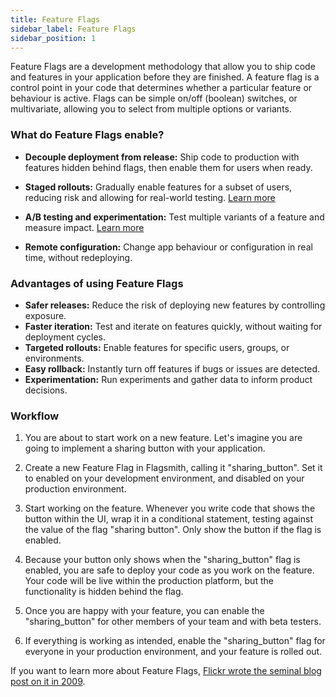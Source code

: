 ```yaml
---
title: Feature Flags
sidebar_label: Feature Flags
sidebar_position: 1
---
```


Feature Flags are a development methodology that allow you to ship code and features in your application before they are finished. A feature flag is a control point in your code that determines whether a particular feature or behaviour is active. Flags can be simple on/off (boolean) switches, or multivariate, allowing you to select from multiple options or variants.

### What do Feature Flags enable?

- **Decouple deployment from release:** Ship code to production with features hidden behind flags, then enable them for users when ready.

- **Staged rollouts:** Gradually enable features for a subset of users, reducing risk and allowing for real-world testing. [Learn more](/guides-and-examples/staged-feature-rollouts.md)

- **A/B testing and experimentation:** Test multiple variants of a feature and measure impact. [Learn more](/advanced-use/ab-testing.md)

- **Remote configuration:** Change app behaviour or configuration in real time, without redeploying.

### Advantages of using Feature Flags

- **Safer releases:** Reduce the risk of deploying new features by controlling exposure.
- **Faster iteration:** Test and iterate on features quickly, without waiting for deployment cycles.
- **Targeted rollouts:** Enable features for specific users, groups, or environments.
- **Easy rollback:** Instantly turn off features if bugs or issues are detected.
- **Experimentation:** Run experiments and gather data to inform product decisions.

### Workflow

1. You are about to start work on a new feature. Let's imagine you are going to implement a sharing button with your application.

2. Create a new Feature Flag in Flagsmith, calling it "sharing_button". Set it to enabled on your development environment, and disabled on your production environment.

3. Start working on the feature. Whenever you write code that shows the button within the UI, wrap it in a conditional statement, testing against the value of the flag "sharing button". Only show the button if the flag is enabled.

4. Because your button only shows when the "sharing_button" flag is enabled, you are safe to deploy your code as you work on the feature. Your code will be live within the production platform, but the functionality is hidden behind the flag.

5. Once you are happy with your feature, you can enable the "sharing_button" for other members of your team and with beta testers.

6. If everything is working as intended, enable the "sharing_button" flag for everyone in your production environment, and your feature is rolled out.

If you want to learn more about Feature Flags,
[Flickr wrote the seminal blog post on it in 2009](https://code.flickr.net/2009/12/02/flipping-out/).
